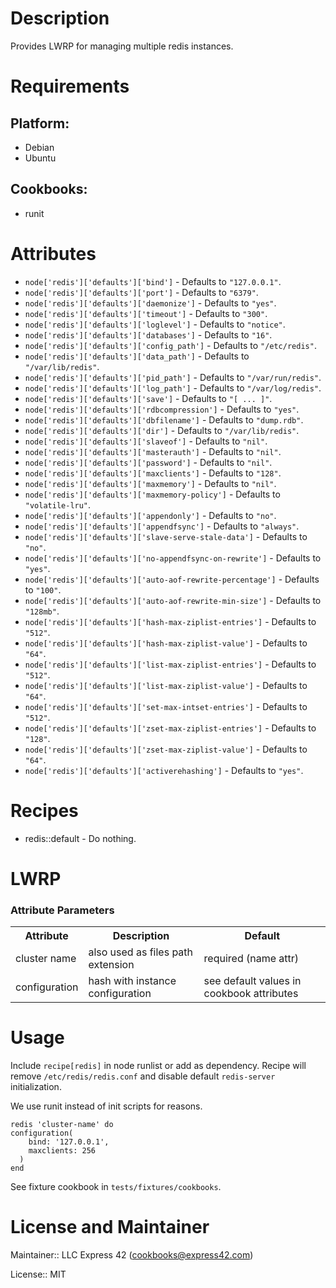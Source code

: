 # Description

Provides LWRP for managing multiple redis instances.

# Requirements

## Platform:

* Debian
* Ubuntu

## Cookbooks:

* runit

# Attributes

* `node['redis']['defaults']['bind']` -  Defaults to `"127.0.0.1"`.
* `node['redis']['defaults']['port']` -  Defaults to `"6379"`.
* `node['redis']['defaults']['daemonize']` -  Defaults to `"yes"`.
* `node['redis']['defaults']['timeout']` -  Defaults to `"300"`.
* `node['redis']['defaults']['loglevel']` -  Defaults to `"notice"`.
* `node['redis']['defaults']['databases']` -  Defaults to `"16"`.
* `node['redis']['defaults']['config_path']` -  Defaults to `"/etc/redis"`.
* `node['redis']['defaults']['data_path']` -  Defaults to `"/var/lib/redis"`.
* `node['redis']['defaults']['pid_path']` -  Defaults to `"/var/run/redis"`.
* `node['redis']['defaults']['log_path']` -  Defaults to `"/var/log/redis"`.
* `node['redis']['defaults']['save']` -  Defaults to `"[ ... ]"`.
* `node['redis']['defaults']['rdbcompression']` -  Defaults to `"yes"`.
* `node['redis']['defaults']['dbfilename']` -  Defaults to `"dump.rdb"`.
* `node['redis']['defaults']['dir']` -  Defaults to `"/var/lib/redis"`.
* `node['redis']['defaults']['slaveof']` -  Defaults to `"nil"`.
* `node['redis']['defaults']['masterauth']` -  Defaults to `"nil"`.
* `node['redis']['defaults']['password']` -  Defaults to `"nil"`.
* `node['redis']['defaults']['maxclients']` -  Defaults to `"128"`.
* `node['redis']['defaults']['maxmemory']` -  Defaults to `"nil"`.
* `node['redis']['defaults']['maxmemory-policy']` -  Defaults to `"volatile-lru"`.
* `node['redis']['defaults']['appendonly']` -  Defaults to `"no"`.
* `node['redis']['defaults']['appendfsync']` -  Defaults to `"always"`.
* `node['redis']['defaults']['slave-serve-stale-data']` -  Defaults to `"no"`.
* `node['redis']['defaults']['no-appendfsync-on-rewrite']` -  Defaults to `"yes"`.
* `node['redis']['defaults']['auto-aof-rewrite-percentage']` -  Defaults to `"100"`.
* `node['redis']['defaults']['auto-aof-rewrite-min-size']` -  Defaults to `"128mb"`.
* `node['redis']['defaults']['hash-max-ziplist-entries']` -  Defaults to `"512"`.
* `node['redis']['defaults']['hash-max-ziplist-value']` -  Defaults to `"64"`.
* `node['redis']['defaults']['list-max-ziplist-entries']` -  Defaults to `"512"`.
* `node['redis']['defaults']['list-max-ziplist-value']` -  Defaults to `"64"`.
* `node['redis']['defaults']['set-max-intset-entries']` -  Defaults to `"512"`.
* `node['redis']['defaults']['zset-max-ziplist-entries']` -  Defaults to `"128"`.
* `node['redis']['defaults']['zset-max-ziplist-value']` -  Defaults to `"64"`.
* `node['redis']['defaults']['activerehashing']` -  Defaults to `"yes"`.

# Recipes

* redis::default - Do nothing.

# LWRP

### Attribute Parameters

<table>
<th>Attribute</th>
<th>Description</th>
<th>Default</th>
<tr>
<td>cluster name</td>
<td>also used as files path extension</td>
<td>required (name attr)</td>
</tr>
<tr>
<td>configuration</td>
<td>hash with instance configuration</td>
<td>see default values in cookbook attributes</td>
</tr>
</table>


# Usage

Include ```recipe[redis]``` in node runlist or add as dependency.
Recipe will remove ```/etc/redis/redis.conf``` and disable default ```redis-server``` initialization.

We use runit instead of init scripts for reasons.

```
redis 'cluster-name' do
configuration(
    bind: '127.0.0.1',
    maxclients: 256
  )
end
```

See fixture cookbook in `tests/fixtures/cookbooks`.


# License and Maintainer

Maintainer:: LLC Express 42 (<cookbooks@express42.com>)

License:: MIT
